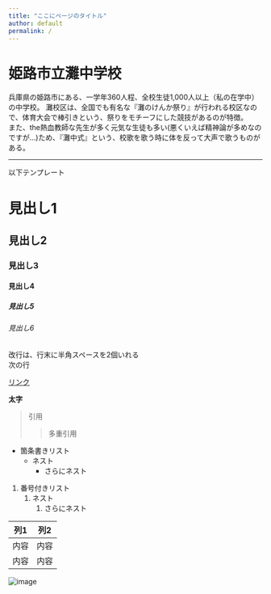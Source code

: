 ```yaml
---
title: "ここにページのタイトル"
author: default
permalink: /
---
```


# 姫路市立灘中学校　　
兵庫県の姫路市にある、一学年360人程、全校生徒1,000人以上（私の在学中）の中学校。
灘校区は、全国でも有名な『灘のけんか祭り』が行われる校区なので、体育大会で棒引きという、祭りをモチーフにした競技があるのが特徴。  
また、the熱血教師な先生が多く元気な生徒も多い(悪くいえば精神論が多めなのですが…)ため、『灘中式』という、校歌を歌う時に体を反って大声で歌うものがある。  





---

以下テンプレート

# 見出し1
## 見出し2
### 見出し3
#### 見出し4
##### 見出し5
###### 見出し6

改行は、行末に半角スペースを2個いれる  
次の行

[リンク](https://www.google.co.jp/)

**太字**

> 引用
>> 多重引用


- 箇条書きリスト
  - ネスト
    - さらにネスト


1. 番号付きリスト
   1. ネスト
      1. さらにネスト

  
| 列1  | 列2  |
|-----|-----|
| 内容  | 内容  |
| 内容  | 内容  |

![image](/220422_GitHubPages/assets/images/logo-150.png)
